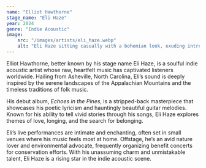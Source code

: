 ```yaml
---
name: "Elliot Hawthorne"
stage_name: "Eli Haze"
year: 2024
genre: "Indie Acoustic"
image: 
    src: "/images/artists/eli_haze.webp"
    alt: "Eli Haze sitting casually with a bohemian look, exuding introspective charm"
---
```


Elliot Hawthorne, better known by his stage name Eli Haze, is a soulful indie acoustic artist whose raw, heartfelt music has captivated listeners worldwide. Hailing from Asheville, North Carolina, Eli’s sound is deeply inspired by the serene landscapes of the Appalachian Mountains and the timeless traditions of folk music.

His debut album, *Echoes in the Pines*, is a stripped-back masterpiece that showcases his poetic lyricism and hauntingly beautiful guitar melodies. Known for his ability to tell vivid stories through his songs, Eli Haze explores themes of love, longing, and the search for belonging.

Eli’s live performances are intimate and enchanting, often set in small venues where his music feels most at home. Offstage, he’s an avid nature lover and environmental advocate, frequently organizing benefit concerts for conservation efforts. With his unassuming charm and unmistakable talent, Eli Haze is a rising star in the indie acoustic scene.

